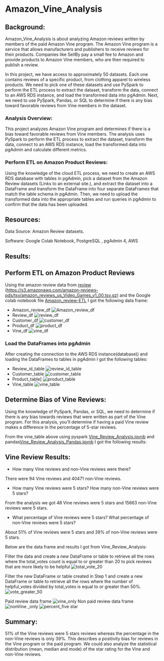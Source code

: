 # Amazon_Vine_Analysis
## Background:
Amazon_Vine_Analysis is about analyzing Amazon reviews written by members of the paid Amazon Vine program. The Amazon Vine program is a service that allows manufacturers and publishers to receive reviews for their products. Companies like SellBy pay a small fee to Amazon and provide products to Amazon Vine members, who are then required to publish a review.

In this project, we have access to approximately 50 datasets. Each one contains reviews of a specific product, from clothing apparel to wireless products. We need to pick one of these datasets and use PySpark to perform the ETL process to extract the dataset, transform the data, connect to an AWS RDS instance, and load the transformed data into pgAdmin. Next, we need to use PySpark, Pandas, or SQL to determine if there is any bias toward favorable reviews from Vine members in the  dataset. 

### Analysis Overview:
This project analyzes Amazon Vine program and determines if there is a bias toward favorable reviews from Vine members. The analysis uses PySpark to perform the ETL process to extract the dataset, transform the data, connect to an AWS RDS instance, load the transformed data into pgAdmin and calculate different metrics.

### Perform ETL on Amazon Product Reviews:  
Using the knowledge of the cloud ETL process, we need to create an AWS RDS database with tables in pgAdmin, pick a dataset from the Amazon Review datasets (Links to an external site.), and extract the dataset into a DataFrame and  transform the DataFrame into four separate DataFrames that match the table schema in pgAdmin. Then, we need to upload the transformed data into the appropriate tables and run queries in pgAdmin to confirm that the data has been uploaded.

## Resources:
Data Source: Amazon Review datasets.

Software: Google Colab Notebook, PostgreSQL , pgAdmin 4, AWS

## Results:

## Perform ETL on Amazon Product Reviews
Using the amazon review data from [review](https://s3.amazonaws.com/amazon-reviews-pds/tsv/amazon_reviews_us_Video_Games_v1_00.tsv.gz) (https://s3.amazonaws.com/amazon-reviews-pds/tsv/amazon_reviews_us_Video_Games_v1_00.tsv.gz) and the Google colab notebook file [Amazon_review-ETL](https://github.com/NishatSultana3538/Amazon_Vine_Analysis/blob/main/Amazon_Reviews_ETL.ipynb)
I got the following data frame:
* Amazon_review_df
![Amazon_review_df](https://github.com/NishatSultana3538/Amazon_Vine_Analysis/blob/main/image/Amazon_review_df.png)
* Review_df
![review_df](https://github.com/NishatSultana3538/Amazon_Vine_Analysis/blob/main/image/review_df.png)
* Customer_df
![customer_df](https://github.com/NishatSultana3538/Amazon_Vine_Analysis/blob/main/image/customer_df.png)
* Product_df
![product_df](https://github.com/NishatSultana3538/Amazon_Vine_Analysis/blob/main/image/products_df.png)
* Vine_df
![vine_df](https://github.com/NishatSultana3538/Amazon_Vine_Analysis/blob/main/image/vine-df.png)

### Load the DataFrames into pgAdmin

After creating the connection to the AWS RDS instance(database))
and loading the DataFrames  to tables in pgAdmin I got the following tables:
* Review_id_table
![review_id_table](https://github.com/NishatSultana3538/Amazon_Vine_Analysis/blob/main/image/review_table.png)
* Customer_table
![customer_table](https://github.com/NishatSultana3538/Amazon_Vine_Analysis/blob/main/image/customer_table.png)
* Product_table]
![product_table](https://github.com/NishatSultana3538/Amazon_Vine_Analysis/blob/main/image/product_table.png)
* Vine_table
![vine_table](https://github.com/NishatSultana3538/Amazon_Vine_Analysis/blob/main/image/vine_table.png)

## Determine Bias of Vine Reviews:
Using the knowledge of PySpark, Pandas, or SQL, we need to determine if there is any bias towards reviews that were written as part of the Vine program. For this analysis, you'll determine if having a paid Vine review makes a difference in the percentage of 5-star reviews.

From the vine_table above using pyspark [Vine_Review_Analysis.ipynb](https://github.com/NishatSultana3538/Amazon_Vine_Analysis/blob/main/Vine_Review_Analysis.ipynb) and pandas[Vine_Review_Analysis_Pandas.ipynb](https://github.com/NishatSultana3538/Amazon_Vine_Analysis/blob/main/Vine_Review_Analysis_Pandas.ipynb) I got the following results:

## Vine Review Results:


* How many Vine reviews and non-Vine reviews were there?

There were 94 Vine reviews and 40471 non-Vine reviews.

* How many Vine reviews were 5 stars? How many non-Vine reviews were 5 stars?

From the analysis we got 48  Vine reviews were 5 stars and 15663 non-Vine reviews were 5 stars.

* What percentage of Vine reviews were 5 stars? What percentage of non-Vine reviews were 5 stars?

About 51% of Vine reviews were 5 stars and 39% of non-Vine reviews were 5 stars.



Below are the data frame and results I got from Vine_Review_Analysis:

Filter the data and create a new DataFrame or table to retrieve all the rows where the total_votes count is equal to or greater than 20 to pick reviews that are more likely to be helpful
![total_vote_20](https://github.com/NishatSultana3538/Amazon_Vine_Analysis/blob/main/image/vine_review_image/total_votes_20.png)



Filter the new DataFrame or table created in Step 1 and create a new DataFrame or table to retrieve all the rows where the number of helpful_votes divided by total_votes is equal to or greater than 50%.
![vote_greater_50](https://github.com/NishatSultana3538/Amazon_Vine_Analysis/blob/main/image/vine_review_image/vote_greater_50.png)

Paid review data frame
![vine_only](https://github.com/NishatSultana3538/Amazon_Vine_Analysis/blob/main/image/vine_review_image/vine_only_df.png)
Non paid review data frame
![nonVine _only](https://github.com/NishatSultana3538/Amazon_Vine_Analysis/blob/main/image/vine_review_image/nonVine_df.png)
![percent_five star](https://github.com/NishatSultana3538/Amazon_Vine_Analysis/blob/main/image/vine_review_image/perct_five_star.png)

## Summary:
51% of the Vine reviews  were 5 stars reviews whereas the percentage in the non-Vine reviews is only 39%. This describes a positivity bias for reviews in the Vine program or the paid program.
We could also analyze the statistical distribution (mean, median and mode) of the star rating for the Vine and non-Vine reviews.

